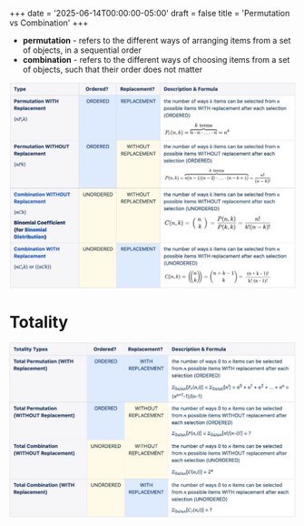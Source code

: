 +++
date = '2025-06-14T00:00:00-05:00'
draft = false
title = 'Permutation vs Combination'
+++

- **permutation** - refers to the different ways of arranging items from a set of objects, in a sequential order 
- **combination** - refers to the different ways of choosing items from a set of objects, such that their order does not matter

[![alt](assets/1.jpeg)](assets/1.jpeg)

# Totality

[![alt](assets/2.jpeg)](assets/2.jpeg)
